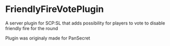 # FriendlyFireVotePlugin
A server plugin for SCP:SL that adds possibility for players to vote to disable friendly fire for the round

Plugin was originaly made for PanSecret
